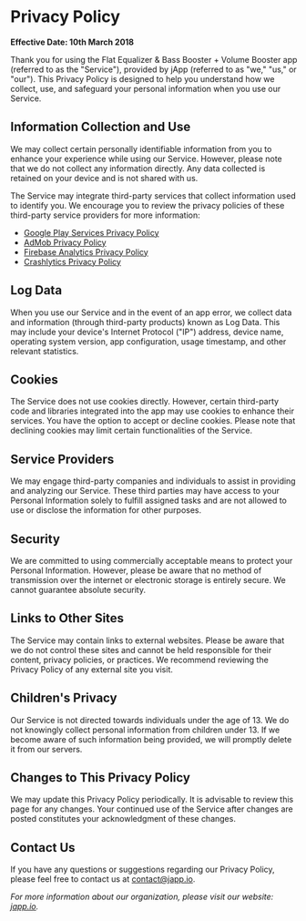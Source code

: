 # Privacy Policy

**Effective Date: 10th March 2018**

Thank you for using the Flat Equalizer & Bass Booster + Volume Booster app (referred to as the "Service"), provided by jApp (referred to as "we," "us," or "our"). This Privacy Policy is designed to help you understand how we collect, use, and safeguard your personal information when you use our Service.

## Information Collection and Use

We may collect certain personally identifiable information from you to enhance your experience while using our Service. However, please note that we do not collect any information directly. Any data collected is retained on your device and is not shared with us.

The Service may integrate third-party services that collect information used to identify you. We encourage you to review the privacy policies of these third-party service providers for more information:

- [Google Play Services Privacy Policy](https://www.google.com/policies/privacy/)
- [AdMob Privacy Policy](https://support.google.com/admob/answer/6128543?hl=en)
- [Firebase Analytics Privacy Policy](https://firebase.google.com/policies/analytics)
- [Crashlytics Privacy Policy](http://try.crashlytics.com/terms/privacy-policy.pdf)

## Log Data

When you use our Service and in the event of an app error, we collect data and information (through third-party products) known as Log Data. This may include your device's Internet Protocol ("IP") address, device name, operating system version, app configuration, usage timestamp, and other relevant statistics.

## Cookies

The Service does not use cookies directly. However, certain third-party code and libraries integrated into the app may use cookies to enhance their services. You have the option to accept or decline cookies. Please note that declining cookies may limit certain functionalities of the Service.

## Service Providers

We may engage third-party companies and individuals to assist in providing and analyzing our Service. These third parties may have access to your Personal Information solely to fulfill assigned tasks and are not allowed to use or disclose the information for other purposes.

## Security

We are committed to using commercially acceptable means to protect your Personal Information. However, please be aware that no method of transmission over the internet or electronic storage is entirely secure. We cannot guarantee absolute security.

## Links to Other Sites

The Service may contain links to external websites. Please be aware that we do not control these sites and cannot be held responsible for their content, privacy policies, or practices. We recommend reviewing the Privacy Policy of any external site you visit.

## Children's Privacy

Our Service is not directed towards individuals under the age of 13. We do not knowingly collect personal information from children under 13. If we become aware of such information being provided, we will promptly delete it from our servers.

## Changes to This Privacy Policy

We may update this Privacy Policy periodically. It is advisable to review this page for any changes. Your continued use of the Service after changes are posted constitutes your acknowledgment of these changes.

## Contact Us

If you have any questions or suggestions regarding our Privacy Policy, please feel free to contact us at [contact@japp.io](mailto:contact@japp.io).

*For more information about our organization, please visit our website: [japp.io](https://japp.io).*

